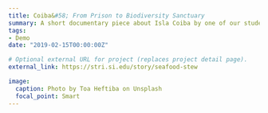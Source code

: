```yaml
---
title: Coiba&#58; From Prison to Biodiversity Sanctuary
summary: A short documentary piece about Isla Coiba by one of our students.
tags:
- Demo
date: "2019-02-15T00:00:00Z"

# Optional external URL for project (replaces project detail page).
external_link: https://stri.si.edu/story/seafood-stew

image:
  caption: Photo by Toa Heftiba on Unsplash
  focal_point: Smart
---
```


